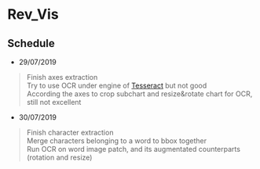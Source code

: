 # Rev_Vis

## Schedule

+ 29/07/2019
> Finish axes extraction  
> Try to use OCR under engine of [Tesseract](https://github.com/tesseract-ocr/tesseract) but not good  
> According the axes to crop subchart and resize&rotate chart for OCR, still not excellent  

+ 30/07/2019  
> Finish character extraction  
> Merge characters belonging to a word to bbox together  
> Run OCR on word image patch, and its augmentated counterparts (rotation and resize)  
